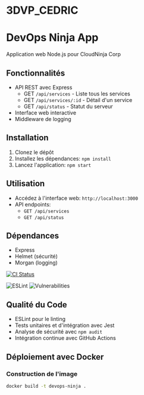 # 3DVP_CEDRIC

# DevOps Ninja App

Application web Node.js pour CloudNinja Corp

## Fonctionnalités

- API REST avec Express
  - GET `/api/services` - Liste tous les services
  - GET `/api/services/:id` - Détail d'un service
  - GET `/api/status` - Statut du serveur
- Interface web interactive
- Middleware de logging

## Installation

1. Clonez le dépôt
2. Installez les dépendances: `npm install`
3. Lancez l'application: `npm start`

## Utilisation

- Accédez à l'interface web: `http://localhost:3000`
- API endpoints:
  - `GET /api/services`
  - `GET /api/status`

## Dépendances

- Express
- Helmet (sécurité)
- Morgan (logging)

[![CI Status](https://github.com/matuidi1234/devops-ninja-app/workflows/CI%20Pipeline/badge.svg)](https://github.com/matuidi1234/3DVP_CEDRIC/actions)

![ESLint](https://github.com/matuidi1234/3DVP_CEDRIC/workflows/Quality%20Check/badge.svg)
![Vulnerabilities](https://img.shields.io/badge/vulnerabilities-none-brightgreen)

## Qualité du Code

- ESLint pour le linting
- Tests unitaires et d'intégration avec Jest
- Analyse de sécurité avec `npm audit`
- Intégration continue avec GitHub Actions

## Déploiement avec Docker

### Construction de l'image
```bash
docker build -t devops-ninja .